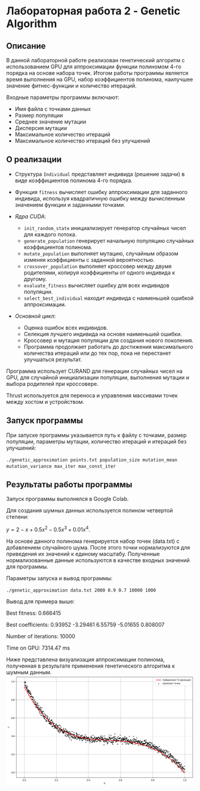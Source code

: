# Лабораторная работа 2 -  Genetic Algorithm

## Описание 
В данной лабораторной работе реализован генетический алгоритм с использованием GPU для аппроксимации функции полиномом 4-го порядка на основе набора точек. Итогом работы программы является время выполнения на GPU, набор коэффициентов полинома, наилучшее значение фитнес-функции и количество итераций.

Входные параметры программы включают:

- Имя файла с точками данных
- Размер популяции
- Среднее значение мутации
- Дисперсия мутации
- Максимальное количество итераций
- Максимальное количество итераций без улучшений

## О реализации

- Структура `Individual` представляет индивида (решение задачи) в виде коэффициентов полинома 4-го порядка.
- Функция `fitness` вычисляет ошибку аппроксимации для заданного индивида, используя квадратичную ошибку между вычисленным значением функции и заданными точками.

- *Ядра CUDA*:
  - `init_random_state` инициализирует генератор случайных чисел для каждого потока.
  - `generate_population` генерирует начальную популяцию случайных коэффициентов полинома.
  - `mutate_population` выполняет мутацию, случайным образом изменяя коэффициенты с заданной вероятностью.
  - `crossover_population` выполняет кроссовер между двумя родителями, копируя коэффициенты от одного индивида к другому.
  - `evaluate_fitness` вычисляет ошибку для всех индивидов популяции.
  - `select_best_individual` находит индивида с наименьшей ошибкой аппроксимации.

- *Основной цикл*:
  - Оценка ошибок всех индивидов.
  - Селекция лучшего индивида на основе наименьшей ошибки.
  - Кроссовер и мутация популяции для создания нового поколения.
  - Программа продолжает работать до достижения максимального количества итераций или до тех пор, пока не перестанет улучшаться результат.

Программа использует CURAND для генерации случайных чисел на GPU, для случайной инициализации популяции, выполнения мутации и выбора родителей при кроссовере. 

Thrust используется для переноса и управления массивами точек между хостом и устройством.


## Запуск программы

При запуске программы указывается путь к файлу с точками, размер популяции, параметры мутации, количество итераций и итераций без улучшений:

`./genetic_approximation points.txt population_size mutation_mean mutation_variance max_iter max_const_iter
`

## Результаты работы программы

Запуск программы выполнялся в Google Colab.


Для создания шумных данных используется полином четвертой степени:

$y = 2 - x + 0.5x^2 - 0.5x^3 + 0.01x^4$.

На основе данного полинома генерируется набор точек (data.txt) с добавлением случайного шума. После этого точки нормализуются для приведения их значений к единому масштабу. Полученные нормализованные данные используются в качестве входных значений для программы.

Параметры запуска и вывод программы:

`./genetic_approximation data.txt 2000 0.9 0.7 10000 1000`

Вывод для примера выше:

Best fitness: 0.666415

Best coefficients: 0.93952 -3.29461 6.55759 -5.01655 0.808007 

Number of iterations: 10000

Time on GPU: 7314.47 ms

Ниже представлена визуализация аппроксимации полинома, полученная в результате применения генетического алгоритма к шумным данным.
![](genalg_chart.png)



